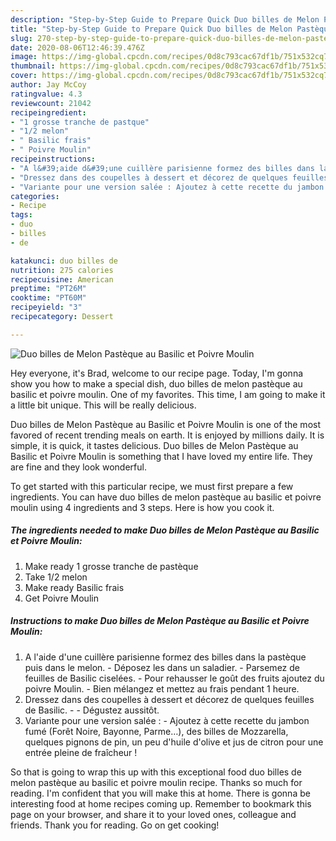 ```yaml
---
description: "Step-by-Step Guide to Prepare Quick Duo billes de Melon Pastèque au Basilic et Poivre Moulin"
title: "Step-by-Step Guide to Prepare Quick Duo billes de Melon Pastèque au Basilic et Poivre Moulin"
slug: 270-step-by-step-guide-to-prepare-quick-duo-billes-de-melon-pasteque-au-basilic-et-poivre-moulin
date: 2020-08-06T12:46:39.476Z
image: https://img-global.cpcdn.com/recipes/0d8c793cac67df1b/751x532cq70/duo-billes-de-melon-pasteque-au-basilic-et-poivre-moulin-photo-principale-de-la-recette.jpg
thumbnail: https://img-global.cpcdn.com/recipes/0d8c793cac67df1b/751x532cq70/duo-billes-de-melon-pasteque-au-basilic-et-poivre-moulin-photo-principale-de-la-recette.jpg
cover: https://img-global.cpcdn.com/recipes/0d8c793cac67df1b/751x532cq70/duo-billes-de-melon-pasteque-au-basilic-et-poivre-moulin-photo-principale-de-la-recette.jpg
author: Jay McCoy
ratingvalue: 4.3
reviewcount: 21042
recipeingredient:
- "1 grosse tranche de pastque"
- "1/2 melon"
- " Basilic frais"
- " Poivre Moulin"
recipeinstructions:
- "A l&#39;aide d&#39;une cuillère parisienne formez des billes dans la pastèque puis dans le melon. Déposez les dans un saladier. Parsemez de feuilles de Basilic ciselées. Pour rehausser le goût des fruits ajoutez du poivre Moulin. Bien mélangez et mettez au frais pendant 1 heure."
- "Dressez dans des coupelles à dessert et décorez de quelques feuilles de Basilic.  Dégustez aussitôt."
- "Variante pour une version salée : Ajoutez à cette recette du jambon fumé (Forêt Noire, Bayonne, Parme…), des billes de Mozzarella, quelques pignons de pin, un peu d&#39;huile d&#39;olive et jus de citron pour une entrée pleine de fraîcheur !"
categories:
- Recipe
tags:
- duo
- billes
- de

katakunci: duo billes de 
nutrition: 275 calories
recipecuisine: American
preptime: "PT26M"
cooktime: "PT60M"
recipeyield: "3"
recipecategory: Dessert

---
```



![Duo billes de Melon Pastèque au Basilic et Poivre Moulin](https://img-global.cpcdn.com/recipes/0d8c793cac67df1b/751x532cq70/duo-billes-de-melon-pasteque-au-basilic-et-poivre-moulin-photo-principale-de-la-recette.jpg)

Hey everyone, it's Brad, welcome to our recipe page. Today, I'm gonna show you how to make a special dish, duo billes de melon pastèque au basilic et poivre moulin. One of my favorites. This time, I am going to make it a little bit unique. This will be really delicious.

Duo billes de Melon Pastèque au Basilic et Poivre Moulin is one of the most favored of recent trending meals on earth. It is enjoyed by millions daily. It is simple, it is quick, it tastes delicious. Duo billes de Melon Pastèque au Basilic et Poivre Moulin is something that I have loved my entire life. They are fine and they look wonderful.




To get started with this particular recipe, we must first prepare a few ingredients. You can have duo billes de melon pastèque au basilic et poivre moulin using 4 ingredients and 3 steps. Here is how you cook it.

<!--inarticleads1-->

##### The ingredients needed to make Duo billes de Melon Pastèque au Basilic et Poivre Moulin:

1. Make ready 1 grosse tranche de pastèque
1. Take 1/2 melon
1. Make ready  Basilic frais
1. Get  Poivre Moulin




<!--inarticleads2-->

##### Instructions to make Duo billes de Melon Pastèque au Basilic et Poivre Moulin:

1. A l&#39;aide d&#39;une cuillère parisienne formez des billes dans la pastèque puis dans le melon. - Déposez les dans un saladier. - Parsemez de feuilles de Basilic ciselées. - Pour rehausser le goût des fruits ajoutez du poivre Moulin. - Bien mélangez et mettez au frais pendant 1 heure.
1. Dressez dans des coupelles à dessert et décorez de quelques feuilles de Basilic. -  - Dégustez aussitôt.
1. Variante pour une version salée : - Ajoutez à cette recette du jambon fumé (Forêt Noire, Bayonne, Parme…), des billes de Mozzarella, quelques pignons de pin, un peu d&#39;huile d&#39;olive et jus de citron pour une entrée pleine de fraîcheur !




So that is going to wrap this up with this exceptional food duo billes de melon pastèque au basilic et poivre moulin recipe. Thanks so much for reading. I'm confident that you will make this at home. There is gonna be interesting food at home recipes coming up. Remember to bookmark this page on your browser, and share it to your loved ones, colleague and friends. Thank you for reading. Go on get cooking!
